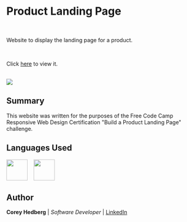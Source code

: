 # Product Landing Page

<br>

Website to display the landing page for a product.

<br>

Click [here](https://cheddrs.github.io/product_landing_page/) to view it.

<br>

<image src="media/readme_screenshot.png">

## Summary

This website was written for the purposes of the Free Code Camp Responsive Web Design Certification "Build a Product Landing Page" challenge.

## Languages Used

<image src="media/html.svg" width="55">&nbsp; &nbsp; <image src="media/css.svg" width="55">

## Author

**Corey Hedberg** | _Software Developer_ | [LinkedIn](https://www.linkedin.com/in/coreyhedberg/)
